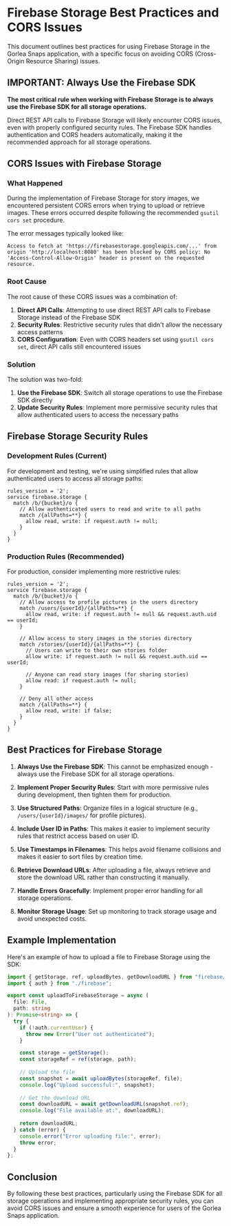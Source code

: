 # Firebase Storage Best Practices and CORS Issues

This document outlines best practices for using Firebase Storage in the Gorlea Snaps application, with a specific focus on avoiding CORS (Cross-Origin Resource Sharing) issues.

## IMPORTANT: Always Use the Firebase SDK

**The most critical rule when working with Firebase Storage is to always use the Firebase SDK for all storage operations.**

Direct REST API calls to Firebase Storage will likely encounter CORS issues, even with properly configured security rules. The Firebase SDK handles authentication and CORS headers automatically, making it the recommended approach for all storage operations.

## CORS Issues with Firebase Storage

### What Happened

During the implementation of Firebase Storage for story images, we encountered persistent CORS errors when trying to upload or retrieve images. These errors occurred despite following the recommended `gsutil cors set` procedure.

The error messages typically looked like:

```
Access to fetch at 'https://firebasestorage.googleapis.com/...' from origin 'http://localhost:8080' has been blocked by CORS policy: No 'Access-Control-Allow-Origin' header is present on the requested resource.
```

### Root Cause

The root cause of these CORS issues was a combination of:

1. **Direct API Calls**: Attempting to use direct REST API calls to Firebase Storage instead of the Firebase SDK
2. **Security Rules**: Restrictive security rules that didn't allow the necessary access patterns
3. **CORS Configuration**: Even with CORS headers set using `gsutil cors set`, direct API calls still encountered issues

### Solution

The solution was two-fold:

1. **Use the Firebase SDK**: Switch all storage operations to use the Firebase SDK directly
2. **Update Security Rules**: Implement more permissive security rules that allow authenticated users to access the necessary paths

## Firebase Storage Security Rules

### Development Rules (Current)

For development and testing, we're using simplified rules that allow authenticated users to access all storage paths:

```
rules_version = '2';
service firebase.storage {
  match /b/{bucket}/o {
    // Allow authenticated users to read and write to all paths
    match /{allPaths=**} {
      allow read, write: if request.auth != null;
    }
  }
}
```

### Production Rules (Recommended)

For production, consider implementing more restrictive rules:

```
rules_version = '2';
service firebase.storage {
  match /b/{bucket}/o {
    // Allow access to profile pictures in the users directory
    match /users/{userId}/{allPaths=**} {
      allow read, write: if request.auth != null && request.auth.uid == userId;
    }
    
    // Allow access to story images in the stories directory
    match /stories/{userId}/{allPaths=**} {
      // Users can write to their own stories folder
      allow write: if request.auth != null && request.auth.uid == userId;
      
      // Anyone can read story images (for sharing stories)
      allow read: if request.auth != null;
    }
    
    // Deny all other access
    match /{allPaths=**} {
      allow read, write: if false;
    }
  }
}
```

## Best Practices for Firebase Storage

1. **Always Use the Firebase SDK**: This cannot be emphasized enough - always use the Firebase SDK for all storage operations.

2. **Implement Proper Security Rules**: Start with more permissive rules during development, then tighten them for production.

3. **Use Structured Paths**: Organize files in a logical structure (e.g., `/users/{userId}/images/` for profile pictures).

4. **Include User ID in Paths**: This makes it easier to implement security rules that restrict access based on user ID.

5. **Use Timestamps in Filenames**: This helps avoid filename collisions and makes it easier to sort files by creation time.

6. **Retrieve Download URLs**: After uploading a file, always retrieve and store the download URL rather than constructing it manually.

7. **Handle Errors Gracefully**: Implement proper error handling for all storage operations.

8. **Monitor Storage Usage**: Set up monitoring to track storage usage and avoid unexpected costs.

## Example Implementation

Here's an example of how to upload a file to Firebase Storage using the SDK:

```typescript
import { getStorage, ref, uploadBytes, getDownloadURL } from "firebase/storage";
import { auth } from "./firebase";

export const uploadToFirebaseStorage = async (
  file: File,
  path: string
): Promise<string> => {
  try {
    if (!auth.currentUser) {
      throw new Error("User not authenticated");
    }

    const storage = getStorage();
    const storageRef = ref(storage, path);
    
    // Upload the file
    const snapshot = await uploadBytes(storageRef, file);
    console.log("Upload successful:", snapshot);
    
    // Get the download URL
    const downloadURL = await getDownloadURL(snapshot.ref);
    console.log("File available at:", downloadURL);
    
    return downloadURL;
  } catch (error) {
    console.error("Error uploading file:", error);
    throw error;
  }
};
```

## Conclusion

By following these best practices, particularly using the Firebase SDK for all storage operations and implementing appropriate security rules, you can avoid CORS issues and ensure a smooth experience for users of the Gorlea Snaps application.
